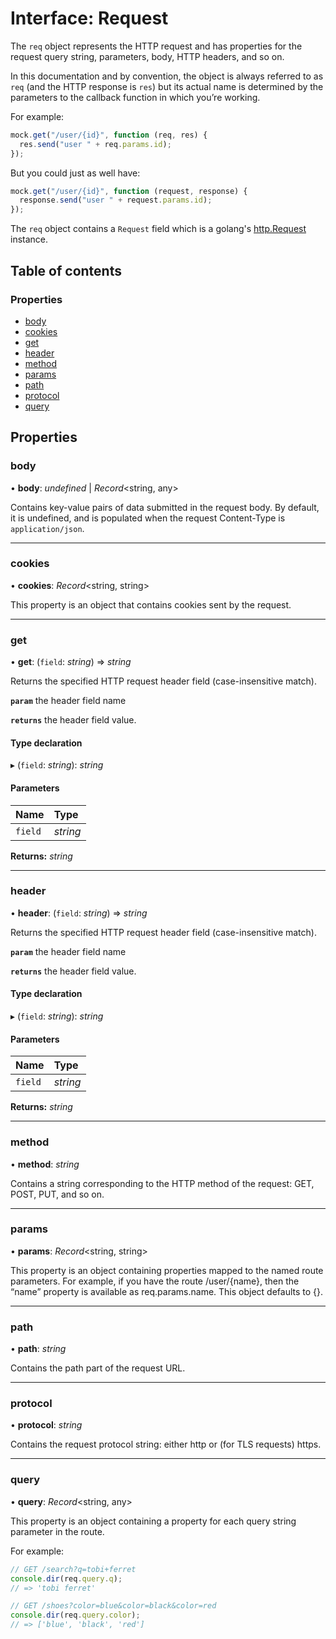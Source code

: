 # Interface: Request

The `req` object represents the HTTP request and has properties for the request query string, parameters, body, HTTP headers, and so on.

In this documentation and by convention, the object is always referred to as `req` (and the HTTP response is `res`) but its actual name is determined by the parameters to the callback function in which you’re working.

For example:

```js
mock.get("/user/{id}", function (req, res) {
  res.send("user " + req.params.id);
});
```

But you could just as well have:

```js
mock.get("/user/{id}", function (request, response) {
  response.send("user " + request.params.id);
});
```

The `req` object contains a `Request` field which is a golang's [http.Request](https://golang.org/pkg/net/http/#Request) instance.

## Table of contents

### Properties

- [body](request.md#body)
- [cookies](request.md#cookies)
- [get](request.md#get)
- [header](request.md#header)
- [method](request.md#method)
- [params](request.md#params)
- [path](request.md#path)
- [protocol](request.md#protocol)
- [query](request.md#query)

## Properties

### body

• **body**: *undefined* \| *Record*<string, any\>

Contains key-value pairs of data submitted in the request body.
By default, it is undefined, and is populated when the request
Content-Type is `application/json`.

___

### cookies

• **cookies**: *Record*<string, string\>

This property is an object that contains cookies sent by the request.

___

### get

• **get**: (`field`: *string*) => *string*

Returns the specified HTTP request header field (case-insensitive match).

**`param`** the header field name

**`returns`** the header field value.

#### Type declaration

▸ (`field`: *string*): *string*

#### Parameters

| Name | Type |
| :------ | :------ |
| `field` | *string* |

**Returns:** *string*

___

### header

• **header**: (`field`: *string*) => *string*

Returns the specified HTTP request header field (case-insensitive match).

**`param`** the header field name

**`returns`** the header field value.

#### Type declaration

▸ (`field`: *string*): *string*

#### Parameters

| Name | Type |
| :------ | :------ |
| `field` | *string* |

**Returns:** *string*

___

### method

• **method**: *string*

Contains a string corresponding to the HTTP method of the request: GET, POST, PUT, and so on.

___

### params

• **params**: *Record*<string, string\>

This property is an object containing properties mapped to the named route parameters.
For example, if you have the route /user/{name}, then the “name” property is available as req.params.name.
This object defaults to {}.

___

### path

• **path**: *string*

Contains the path part of the request URL.

___

### protocol

• **protocol**: *string*

Contains the request protocol string: either http or (for TLS requests) https.

___

### query

• **query**: *Record*<string, any\>

This property is an object containing a property for each query string parameter in the route.

For example:

```js
// GET /search?q=tobi+ferret
console.dir(req.query.q);
// => 'tobi ferret'

// GET /shoes?color=blue&color=black&color=red
console.dir(req.query.color);
// => ['blue', 'black', 'red']
```
